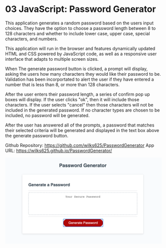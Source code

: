 # 03 JavaScript: Password Generator

This application generates a random password based on the users input choices. They have the option to choose a password length between 8 to 128 characters and whether to include lower case, upper case, special characters, and numbers.

This application will run in the browser and features dynamically updated HTML and CSS powered by JavaScript code, as well as a responsive user interface that adapts to multiple screen sizes.

When The generate password button is clicked, a prompt will display, asking the users how many characters they would like their password to be. Validation has been incorportated to alert the user if they have entered a number that is less than 8, or more than 128 characters.

After the user enters their password length, a series of confirm pop up boxes will display. If the user clicks "ok", then it will include those characters. If the user selects "cancel" then those characters will not be included in the generated password. If no character types are chosen to be included, no password will be generated.

After the user has answered all of the prompts, a password that matches their selected criteria will be generated and displayed in the text box above the generate password button.

Github Repository: https://github.com/wilks625/PasswordGenerator
App URL: https://wilks625.github.io/PasswordGenerator/

![](images/screenshot.png)

